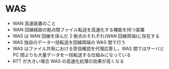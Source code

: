 # WAS

- WAN 高速装置のこと
- WAN 回線経路の拠点間ファイル転送を高速化する機能を持つ装置
- WAS は WAN 回線を挟んだ 2 拠点のそれぞれ(WAN 回線両端)に存在する
- WAS 独自のデータ一括転送を回線両端の WAS 間で行う
- WAS はファイル共有における受信確認を代理応答し，WAS 間ではサーバと PC 間よりも大量データを一括転送する仕組みになっている
- RTT が大きい場合 WAS の高速化処理の効果が高くなる
